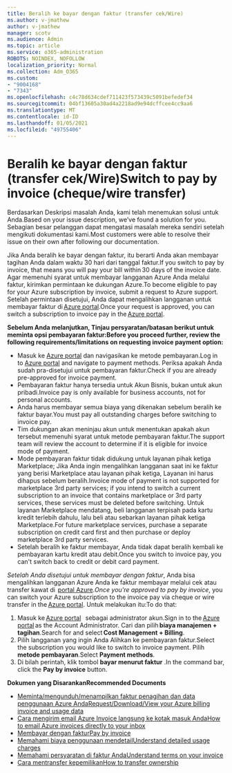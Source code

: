 ```yaml
---
title: Beralih ke bayar dengan faktur (transfer cek/Wire)
ms.author: v-jmathew
author: v-jmathew
manager: scotv
ms.audience: Admin
ms.topic: article
ms.service: o365-administration
ROBOTS: NOINDEX, NOFOLLOW
localization_priority: Normal
ms.collection: Adm_O365
ms.custom:
- "9004168"
- "7343"
ms.openlocfilehash: c4c78d634cdef711423f573439c5091befedef34
ms.sourcegitcommit: 04bf13605a30ad4a2218ad9e94dcffcee4cc9aa6
ms.translationtype: MT
ms.contentlocale: id-ID
ms.lasthandoff: 01/05/2021
ms.locfileid: "49755406"
---
```

# <a name="switch-to-pay-by-invoice-chequewire-transfer"></a><span data-ttu-id="72889-102">Beralih ke bayar dengan faktur (transfer cek/Wire)</span><span class="sxs-lookup"><span data-stu-id="72889-102">Switch to pay by invoice (cheque/wire transfer)</span></span>

<span data-ttu-id="72889-103">Berdasarkan Deskripsi masalah Anda, kami telah menemukan solusi untuk Anda.</span><span class="sxs-lookup"><span data-stu-id="72889-103">Based on your issue description, we’ve found a solution for you.</span></span> <span data-ttu-id="72889-104">Sebagian besar pelanggan dapat mengatasi masalah mereka sendiri setelah mengikuti dokumentasi kami.</span><span class="sxs-lookup"><span data-stu-id="72889-104">Most customers were able to resolve their issue on their own after following our documentation.</span></span>

<span data-ttu-id="72889-105">Jika Anda beralih ke bayar dengan faktur, itu berarti Anda akan membayar tagihan Anda dalam waktu 30 hari dari tanggal faktur.</span><span class="sxs-lookup"><span data-stu-id="72889-105">If you switch to pay by invoice, that means you will pay your bill within 30 days of the invoice date.</span></span> <span data-ttu-id="72889-106">Agar memenuhi syarat untuk membayar langganan Azure Anda melalui faktur, kirimkan permintaan ke dukungan Azure.</span><span class="sxs-lookup"><span data-stu-id="72889-106">To become eligible to pay for your Azure subscription by invoice, submit a request to Azure support.</span></span> <span data-ttu-id="72889-107">Setelah permintaan disetujui, Anda dapat mengalihkan langganan untuk membayar faktur di [Azure portal](https://portal.azure.com/).</span><span class="sxs-lookup"><span data-stu-id="72889-107">Once your request is approved, you can switch a subscription to invoice pay in the [Azure portal](https://portal.azure.com/).</span></span>

<span data-ttu-id="72889-108">**Sebelum Anda melanjutkan, Tinjau persyaratan/batasan berikut untuk meminta opsi pembayaran faktur:**</span><span class="sxs-lookup"><span data-stu-id="72889-108">**Before you proceed further, review the following requirements/limitations on requesting invoice payment option:**</span></span>

- <span data-ttu-id="72889-109">Masuk ke [Azure portal](https://portal.azure.com/) dan navigasikan ke metode pembayaran.</span><span class="sxs-lookup"><span data-stu-id="72889-109">Log in to [Azure portal](https://portal.azure.com/) and navigate to payment methods.</span></span> <span data-ttu-id="72889-110">Periksa apakah Anda sudah pra-disetujui untuk pembayaran faktur.</span><span class="sxs-lookup"><span data-stu-id="72889-110">Check if you are already pre-approved for invoice payment.</span></span>
- <span data-ttu-id="72889-111">Pembayaran faktur hanya tersedia untuk Akun Bisnis, bukan untuk akun pribadi.</span><span class="sxs-lookup"><span data-stu-id="72889-111">Invoice pay is only available for business accounts, not for personal accounts.</span></span>
- <span data-ttu-id="72889-112">Anda harus membayar semua biaya yang dikenakan sebelum beralih ke faktur bayar.</span><span class="sxs-lookup"><span data-stu-id="72889-112">You must pay all outstanding charges before switching to invoice pay.</span></span>
- <span data-ttu-id="72889-113">Tim dukungan akan meninjau akun untuk menentukan apakah akun tersebut memenuhi syarat untuk metode pembayaran faktur.</span><span class="sxs-lookup"><span data-stu-id="72889-113">The support team will review the account to determine if it is eligible for invoice mode of payment.</span></span>
- <span data-ttu-id="72889-114">Mode pembayaran faktur tidak didukung untuk layanan pihak ketiga Marketplace; Jika Anda ingin mengalihkan langganan saat ini ke faktur yang berisi Marketplace atau layanan pihak ketiga, Layanan ini harus dihapus sebelum beralih.</span><span class="sxs-lookup"><span data-stu-id="72889-114">Invoice mode of payment is not supported for marketplace 3rd party services; if you intend to switch a current subscription to an invoice that contains marketplace or 3rd party services, these services must be deleted before switching.</span></span> <span data-ttu-id="72889-115">Untuk layanan Marketplace mendatang, beli langganan terpisah pada kartu kredit terlebih dahulu, lalu beli atau sebarkan layanan pihak ketiga Marketplace.</span><span class="sxs-lookup"><span data-stu-id="72889-115">For future marketplace services, purchase a separate subscription on credit card first and then purchase or deploy marketplace 3rd party services.</span></span>
- <span data-ttu-id="72889-116">Setelah beralih ke faktur membayar, Anda tidak dapat beralih kembali ke pembayaran kartu kredit atau debit.</span><span class="sxs-lookup"><span data-stu-id="72889-116">Once you switch to invoice pay, you can't switch back to credit or debit card payment.</span></span>

<span data-ttu-id="72889-117">*Setelah Anda disetujui untuk membayar dengan faktur*, Anda bisa mengalihkan langganan Azure Anda ke faktur membayar melalui cek atau transfer kawat di  [portal Azure](https://portal.azure.com/).</span><span class="sxs-lookup"><span data-stu-id="72889-117">*Once you're approved to pay by invoice*, you can switch your Azure subscription to the invoice pay via cheque or wire transfer in the [Azure portal](https://portal.azure.com/).</span></span>
<span data-ttu-id="72889-118">Untuk melakukan itu:</span><span class="sxs-lookup"><span data-stu-id="72889-118">To do that:</span></span>

1. <span data-ttu-id="72889-119">Masuk ke [Azure portal](https://portal.azure.com/)   sebagai administrator akun.</span><span class="sxs-lookup"><span data-stu-id="72889-119">Sign in to the [Azure portal](https://portal.azure.com/) as the Account Administrator.</span></span> <span data-ttu-id="72889-120">Cari dan pilih **biaya manajemen + tagihan**.</span><span class="sxs-lookup"><span data-stu-id="72889-120">Search for and select **Cost Management + Billing**.</span></span>
2. <span data-ttu-id="72889-121">Pilih langganan yang ingin Anda Alihkan ke pembayaran faktur.</span><span class="sxs-lookup"><span data-stu-id="72889-121">Select the subscription you would like to switch to invoice payment.</span></span> <span data-ttu-id="72889-122">Pilih **metode pembayaran**.</span><span class="sxs-lookup"><span data-stu-id="72889-122">Select **Payment methods**.</span></span>
3. <span data-ttu-id="72889-123">Di bilah perintah, klik tombol **bayar menurut faktur** .</span><span class="sxs-lookup"><span data-stu-id="72889-123">In the command bar, click the **Pay by invoice** button.</span></span>

<span data-ttu-id="72889-124">**Dokumen yang Disarankan**</span><span class="sxs-lookup"><span data-stu-id="72889-124">**Recommended Documents**</span></span>

- [<span data-ttu-id="72889-125">Meminta/mengunduh/menampilkan faktur penagihan dan data penggunaan Azure Anda</span><span class="sxs-lookup"><span data-stu-id="72889-125">Request/Download/View your Azure billing invoice and usage data</span></span>](https://docs.microsoft.com/azure/billing/billing-download-azure-invoice-daily-usage-date)
- [<span data-ttu-id="72889-126">Cara mengirim email Azure Invoice langsung ke kotak masuk Anda</span><span class="sxs-lookup"><span data-stu-id="72889-126">How to email Azure invoices directly to your inbox</span></span>](https://docs.microsoft.com/azure/billing/billing-download-azure-invoice-daily-usage-date)
- [<span data-ttu-id="72889-127">Membayar dengan faktur</span><span class="sxs-lookup"><span data-stu-id="72889-127">Pay by invoice</span></span>](https://docs.microsoft.com/azure/billing/billing-how-to-pay-by-invoice)
- [<span data-ttu-id="72889-128">Memahami biaya penggunaan mendetail</span><span class="sxs-lookup"><span data-stu-id="72889-128">Understand detailed usage charges</span></span>](https://docs.microsoft.com/azure/billing/billing-understand-your-bill)
- [<span data-ttu-id="72889-129">Memahami persyaratan di faktur Anda</span><span class="sxs-lookup"><span data-stu-id="72889-129">Understand terms on your invoice</span></span>](https://docs.microsoft.com/azure/billing/billing-understand-your-invoice)
- [<span data-ttu-id="72889-130">Cara mentransfer kepemilikan</span><span class="sxs-lookup"><span data-stu-id="72889-130">How to transfer ownership</span></span>](https://docs.microsoft.com/azure/billing/billing-subscription-transfer)

